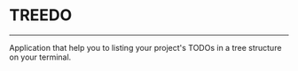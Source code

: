 # TREEDO

---

Application that help you to listing your project's TODOs in a tree structure on your terminal.